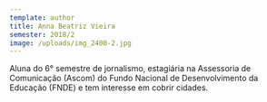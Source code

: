 ```yaml
---
template: author
title: Anna Beatriz Vieira
semester: 2018/2
image: /uploads/img_2400-2.jpg
---
```

Aluna do 6° semestre de jornalismo, estagiária na Assessoria de Comunicação (Ascom) do Fundo Nacional de Desenvolvimento da Educação (FNDE) e tem interesse em cobrir cidades.
